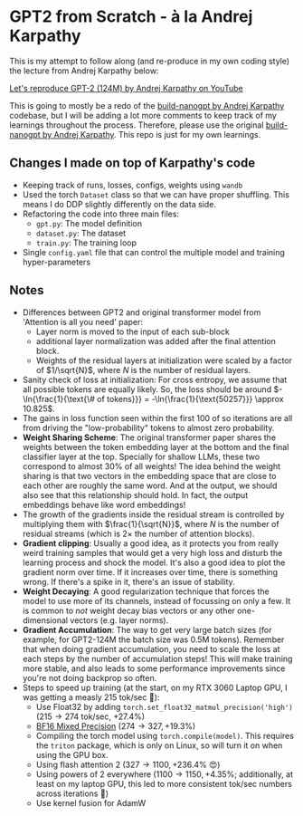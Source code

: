 # GPT2 from Scratch - à la Andrej Karpathy
This is my attempt to follow along (and re-produce in my own coding style) the lecture from Andrej Karpathy below:

[Let's reproduce GPT-2 (124M) by Andrej Karpathy on YouTube](https://youtu.be/l8pRSuU81PU?si=ubLsdiqtkD4MMyUv)

This is going to mostly be a redo of the [build-nanogpt by Andrej Karpathy](https://github.com/karpathy/build-nanogpt) codebase, but I will be adding a lot more comments to keep track of my learnings throughout the process. Therefore, please use the original [build-nanogpt by Andrej Karpathy](https://github.com/karpathy/build-nanogpt). This repo is just for my own learnings.

## Changes I made on top of Karpathy's code
- Keeping track of runs, losses, configs, weights using `wandb`
- Used the torch `Dataset` class so that we can have proper shuffling. This means I do DDP slightly differently on the data side.
- Refactoring the code into three main files:
  - `gpt.py`: The model definition
  - `dataset.py`: The dataset
  - `train.py`: The training loop
- Single `config.yaml` file that can control the multiple model and training hyper-parameters

## Notes
- Differences between GPT2 and original transformer model from 'Attention is all you need' paper:
  - Layer norm is moved to the input of each sub-block
  - additional layer normalization was added after the final attention block.
  - Weights of the residual layers at initialization were scaled by a factor of $1/\sqrt{N}$, where $N$ is the number of residual layers.
- Sanity check of loss at initialization: For cross entropy, we assume that all possible tokens are equally likely. So, the loss should be around $-\ln{\frac{1}{\text{\# of tokens}}} = -\ln{\frac{1}{\text{50257}}} \approx 10.825$.
- The gains in loss function seen within the first 100 of so iterations are all from driving the "low-probability" tokens to almost zero probability.
- **Weight Sharing Scheme**: The original transformer paper shares the weights between the token embedding layer at the bottom and the final classifier layer at the top. Specially for shallow LLMs, these two correspond to almost $30\%$ of all weights! The idea behind the weight sharing is that two vectors in the embedding space that are close to each other are roughly the same word. And at the output, we should also see that this relationship should hold. In fact, the output embeddings behave like word embeddings!
- The growth of the gradients inside the residual stream is controlled by multiplying them with $\frac{1}{\sqrt{N}}$, where $N$ is the number of residual streams (which is $2\times$ the number of attention blocks).
- **Gradient clipping**: Usually a good idea, as it protects you from really weird training samples that would get a very high loss and disturb the learning process and shock the model. It's also a good idea to plot the gradient norm over time. If it increases over time, there is something wrong. If there's a spike in it, there's an issue of stability.
- **Weight Decaying**: A good regularization technique that forces the model to use more of its channels, instead of focussing on only a few. It is common to *not* weight decay bias vectors or any other one-dimensional vectors (e.g. layer norms).
- **Gradient Accumulation**: The way to get very large batch sizes (for example, for GPT2-124M the batch size was 0.5M tokens). Remember that when doing gradient accumulation, you need to scale the loss at each steps by the number of accumulation steps! This will make training more stable, and also leads to some performance improvements since you're not doing backprop so often.
- Steps to speed up training (at the start, on my RTX 3060 Laptop GPU, I was getting a measly $215$ tok/sec 🥲):
  - Use Float32 by adding `torch.set_float32_matmul_precision('high')` ($215\to 274$ tok/sec, $+27.4\%$)
  - [BF16 Mixed Precision](https://pytorch.org/tutorials/recipes/recipes/amp_recipe.html) ($274\to 327, +19.3\%$)
  - Compiling the torch model using `torch.compile(model)`. This requires the `triton` package, which is only on Linux, so will turn it on when using the GPU box.
  - Using flash attention 2 ($327\to 1100, +236.4\%$ 😍)
  - Using powers of 2 everywhere ($1100\to 1150, +4.35\%$; additionally, at least on my laptop GPU, this led to more consistent tok/sec numbers across iterations 🤔)
  - Use kernel fusion for AdamW